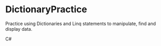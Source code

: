 # DictionaryPractice

Practice using Dictionaries and Linq statements to manipulate, find and display data.

C#
